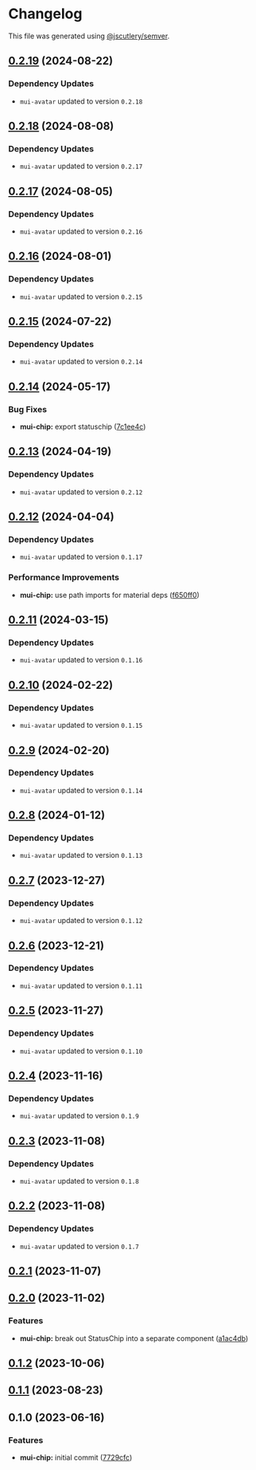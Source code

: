 # Changelog

This file was generated using [@jscutlery/semver](https://github.com/jscutlery/semver).

## [0.2.19](https://github.com/Availity/element/compare/@availity/mui-chip@0.2.18...@availity/mui-chip@0.2.19) (2024-08-22)

### Dependency Updates

* `mui-avatar` updated to version `0.2.18`
## [0.2.18](https://github.com/Availity/element/compare/@availity/mui-chip@0.2.17...@availity/mui-chip@0.2.18) (2024-08-08)

### Dependency Updates

* `mui-avatar` updated to version `0.2.17`
## [0.2.17](https://github.com/Availity/element/compare/@availity/mui-chip@0.2.16...@availity/mui-chip@0.2.17) (2024-08-05)

### Dependency Updates

* `mui-avatar` updated to version `0.2.16`
## [0.2.16](https://github.com/Availity/element/compare/@availity/mui-chip@0.2.15...@availity/mui-chip@0.2.16) (2024-08-01)

### Dependency Updates

* `mui-avatar` updated to version `0.2.15`
## [0.2.15](https://github.com/Availity/element/compare/@availity/mui-chip@0.2.14...@availity/mui-chip@0.2.15) (2024-07-22)

### Dependency Updates

* `mui-avatar` updated to version `0.2.14`
## [0.2.14](https://github.com/Availity/element/compare/@availity/mui-chip@0.2.13...@availity/mui-chip@0.2.14) (2024-05-17)


### Bug Fixes

* **mui-chip:** export statuschip ([7c1ee4c](https://github.com/Availity/element/commit/7c1ee4cc58577f029da336d039236e94c6d2f447))

## [0.2.13](https://github.com/Availity/element/compare/@availity/mui-chip@0.2.12...@availity/mui-chip@0.2.13) (2024-04-19)

### Dependency Updates

* `mui-avatar` updated to version `0.2.12`
## [0.2.12](https://github.com/Availity/element/compare/@availity/mui-chip@0.2.11...@availity/mui-chip@0.2.12) (2024-04-04)

### Dependency Updates

* `mui-avatar` updated to version `0.1.17`

### Performance Improvements

* **mui-chip:** use path imports for material deps ([f650ff0](https://github.com/Availity/element/commit/f650ff0b1ae98e64290c1e31922956b31bbc3b56))

## [0.2.11](https://github.com/Availity/element/compare/@availity/mui-chip@0.2.10...@availity/mui-chip@0.2.11) (2024-03-15)

### Dependency Updates

* `mui-avatar` updated to version `0.1.16`
## [0.2.10](https://github.com/Availity/element/compare/@availity/mui-chip@0.2.9...@availity/mui-chip@0.2.10) (2024-02-22)

### Dependency Updates

* `mui-avatar` updated to version `0.1.15`
## [0.2.9](https://github.com/Availity/element/compare/@availity/mui-chip@0.2.8...@availity/mui-chip@0.2.9) (2024-02-20)

### Dependency Updates

* `mui-avatar` updated to version `0.1.14`
## [0.2.8](https://github.com/Availity/element/compare/@availity/mui-chip@0.2.7...@availity/mui-chip@0.2.8) (2024-01-12)

### Dependency Updates

* `mui-avatar` updated to version `0.1.13`
## [0.2.7](https://github.com/Availity/element/compare/@availity/mui-chip@0.2.6...@availity/mui-chip@0.2.7) (2023-12-27)

### Dependency Updates

* `mui-avatar` updated to version `0.1.12`
## [0.2.6](https://github.com/Availity/element/compare/@availity/mui-chip@0.2.5...@availity/mui-chip@0.2.6) (2023-12-21)

### Dependency Updates

* `mui-avatar` updated to version `0.1.11`
## [0.2.5](https://github.com/Availity/element/compare/@availity/mui-chip@0.2.4...@availity/mui-chip@0.2.5) (2023-11-27)

### Dependency Updates

- `mui-avatar` updated to version `0.1.10`

## [0.2.4](https://github.com/Availity/element/compare/@availity/mui-chip@0.2.3...@availity/mui-chip@0.2.4) (2023-11-16)

### Dependency Updates

- `mui-avatar` updated to version `0.1.9`

## [0.2.3](https://github.com/Availity/element/compare/@availity/mui-chip@0.2.2...@availity/mui-chip@0.2.3) (2023-11-08)

### Dependency Updates

- `mui-avatar` updated to version `0.1.8`

## [0.2.2](https://github.com/Availity/element/compare/@availity/mui-chip@0.2.1...@availity/mui-chip@0.2.2) (2023-11-08)

### Dependency Updates

- `mui-avatar` updated to version `0.1.7`

## [0.2.1](https://github.com/Availity/element/compare/@availity/mui-chip@0.2.0...@availity/mui-chip@0.2.1) (2023-11-07)

## [0.2.0](https://github.com/Availity/element/compare/@availity/mui-chip@0.1.2...@availity/mui-chip@0.2.0) (2023-11-02)

### Features

- **mui-chip:** break out StatusChip into a separate component ([a1ac4db](https://github.com/Availity/element/commit/a1ac4dba9c944ae7ebe3cbbbd9b1b97a89abeb11))

## [0.1.2](https://github.com/Availity/element/compare/@availity/mui-chip@0.1.1...@availity/mui-chip@0.1.2) (2023-10-06)

## [0.1.1](https://github.com/Availity/element/compare/@availity/mui-chip@0.1.0...@availity/mui-chip@0.1.1) (2023-08-23)

## 0.1.0 (2023-06-16)

### Features

- **mui-chip:** initial commit ([7729cfc](https://github.com/Availity/element/commit/7729cfce5f19b0f286c48275d609eadcb9534cdd))

